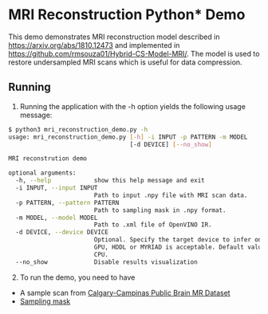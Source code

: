 # MRI Reconstruction Python\* Demo

This demo demonstrates MRI reconstruction model described in https://arxiv.org/abs/1810.12473 and implemented in https://github.com/rmsouza01/Hybrid-CS-Model-MRI/.
The model is used to restore undersampled MRI scans which is useful for data compression.


## Running

1. Running the application with the -h option yields the following usage message:
```bash
$ python3 mri_reconstruction_demo.py -h
usage: mri_reconstruction_demo.py [-h] -i INPUT -p PATTERN -m MODEL
                                  [-d DEVICE] [--no_show]

MRI reconstrution demo

optional arguments:
  -h, --help            show this help message and exit
  -i INPUT, --input INPUT
                        Path to input .npy file with MRI scan data.
  -p PATTERN, --pattern PATTERN
                        Path to sampling mask in .npy format.
  -m MODEL, --model MODEL
                        Path to .xml file of OpenVINO IR.
  -d DEVICE, --device DEVICE
                        Optional. Specify the target device to infer on; CPU,
                        GPU, HDDL or MYRIAD is acceptable. Default value is
                        CPU.
  --no_show             Disable results visualization
```

2. To run the demo, you need to have
  * A sample scan from [Calgary-Campinas Public Brain MR Dataset](https://sites.google.com/view/calgary-campinas-dataset/home)
  * [Sampling mask](https://github.com/rmsouza01/Hybrid-CS-Model-MRI/blob/master/Data/sampling_mask_20perc.npy)
